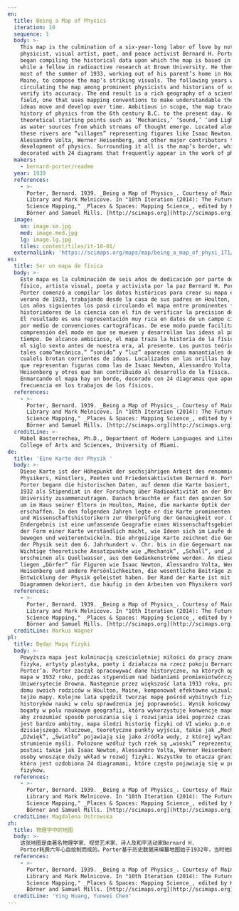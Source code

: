 ```yaml
---
en:
  title: Being a Map of Physics
  iteration: 10
  sequence: 1
  body: >-
    This map is the culmination of a six-year-long labor of love by noted
    physicist, visual artist, poet, and peace activist Bernard H. Porter. Porter
    began compiling the historical data upon which the map is based in 1932
    while a fellow in radioactive research at Brown University. He then took
    most of the summer of 1933, working out of his parent’s home in Houlton,
    Maine, to compose the map’s striking visuals. The following years were spent
    circulating the map among prominent physicists and historians of science to
    verify its accuracy. The end result is a rich geography of a scientific
    field, one that uses mapping conventions to make understandable the way
    ideas move and develop over time. Ambitious in scope, the map traces the
    history of physics from the 6th century B.C. to the present day. Key
    theoretical starting points such as ‘Mechanics,’ ‘Sound,’ ‘and Light’ appear
    as water sources from which streams of thought emerge. Located alongside
    these rivers are “villages” representing figures like Isaac Newton,
    Alessandro Volta, Werner Heisenberg, and other major contributors to the
    development of physics. Surrounding it all is the map’s border, which is
    decorated with 24 diagrams that frequently appear in the work of physicists.
  makers:
    - bernard-porter/readme
  year: 1939
  references:
    - >-
      Porter, Bernard. 1939. _Being a Map of Physics_. Courtesy of Maine State
      Library and Mark Melnicove. In "10th Iteration (2014): The Future of
      Science Mapping," _Places & Spaces: Mapping Science_, edited by Katy
      Börner and Samuel Mills. [http://scimaps.org](http://scimaps.org)
  image:
    sm: image.sm.jpg
    med: image.med.jpg
    lg: image.lg.jpg
    tiles: content/tiles/it-10-01/
  externalLink: 'https://scimaps.org/maps/map/being_a_map_of_physi_171/detail'
es:
  title: Ser un mapa de física
  body: >-
    Este mapa es la culminación de seis años de dedicación por parte del notable
    físico, artista visual, poeta y activista por la paz Bernard H. Porter.
    Porter comenzó a compilar los datos históricos para crear su mapa en el
    verano de 1933, trabajando desde la casa de sus padres en Houlton, Maine.
    Los años siguientes los pasó circulando el mapa entre prominentes físicos e
    historiadores de la ciencia con el fin de verificar la precision del mismo.
    El resultado es una representación muy rica en datos de un campo científico
    por medio de convenciones cartográficas. De ese modo puede facilitarse la
    comprensión del modo en que se mueven y desarrollan las ideas al pasar el
    tiempo. De alcance ambicioso, el mapa traza la historia de la física desde
    el siglo sexto antes de nuestra era, al presente. Los puntos teóricos clave,
    tales como”mecánica,” “sonido” y “luz” aparecen como manantiales de los
    cualels brotan corrientes de ideas. Localizados en las orillas hay “pueblos”
    que representan figuras como las de Isaac Newton, Alessandro Volta, Werner
    Heisenberg y otros que han contribuido al desarrollo de la física.
    Enmarcando el mapa hay un borde, decorado con 24 diagramas que aparecen con
    frecuencia en los trabajos de los físicos.
  references:
    - >-
      Porter, Bernard. 1939. _Being a Map of Physics_. Courtesy of Maine State
      Library and Mark Melnicove. In "10th Iteration (2014): The Future of
      Science Mapping," _Places & Spaces: Mapping Science_, edited by Katy
      Börner and Samuel Mills. [http://scimaps.org](http://scimaps.org)
  creditLine: >-
    Mabel Basterrechea, Ph.D., Department of Modern Languages and Literatures,
    College of Arts and Sciences, University of Miami.
de:
  title: 'Eine Karte der Physik '
  body: >-
    Diese Karte ist der Höhepunkt der sechsjährigen Arbeit des renommierten
    Physikers, Künstlers, Poeten und Friedensaktivisten Bernard H. Porter.
    Porter begann die historischen Daten, auf denen die Karte basiert, im Jahre
    1932 als Stipendiat in der Forschung über Radioaktivität an der Brown
    University zusammenzutragen. Danach brauchte er fast den ganzen Sommer 1933,
    um im Haus seiner Eltern in Houlton, Maine, die markante Optik der Karte zu
    erschaffen. In den folgenden Jahren legte er die Karte prominenten Physikern
    und Wissenschaftshistorikern zur Überprüfung der Genauigkeit vor. Das
    Endergebnis ist eine umfassende Geografie eines Wissenschaftsgebiets, das in
    der Form einer Karte verständlich macht, wie Ideen sich im Laufe der Zeit
    bewegen und weiterentwickeln. Die ehrgeizige Karte zeichnet die Geschichte
    der Physik seit dem 6. Jahrhundert v. Chr. bis in die Gegenwart nach.
    Wichtige theoretische Ansatzpunkte wie „Mechanik“, „Schall“, und „Licht“
    erscheinen als Quellwasser, aus dem Gedankenströme werden. An diesen Strömen
    liegen „Dörfer“ für Figuren wie Isaac Newton, Alessandro Volta, Werner
    Heisenberg und andere Persönlichkeiten, die wesentliche Beiträge zur
    Entwicklung der Physik geleistet haben. Der Rand der Karte ist mit 24
    Diagrammen dekoriert, die häufig in den Arbeiten von Physikern vorkommen.
  references:
    - >-
      Porter, Bernard. 1939. _Being a Map of Physics_. Courtesy of Maine State
      Library and Mark Melnicove. In "10th Iteration (2014): The Future of
      Science Mapping," _Places & Spaces: Mapping Science_, edited by Katy
      Börner and Samuel Mills. [http://scimaps.org](http://scimaps.org)
  creditLine: Markus Wagner
pl:
  title: Będąc Mapą Fizyki
  body: >-
    Powyższa mapa jest kulminacją sześcioletniej miłości do pracy znanego
    fizyka, artysty plastyka, poety i działacza na rzecz pokoju Bernarda H.
    Porter’a. Porter zaczął opracowywać dane historyczne, na których oparta jest
    mapa w 1932 roku, podczas stypendium nad badaniami promieniotwórczymi w
    Uniwersytecie Browna. Następnie przez większość lata 1933 roku, pracując z
    domu swoich rodziców w Houlton, Maine, komponował efektowne wizualizacje
    tejże mapy. Kolejne lata spędził tworząc mapę pośród wybitnych fizyków i
    historyków nauki w celu sprawdzenia jej poprawności. Wynik końcowy jest
    bogaty w polu naukowym geografii, która wykorzystuje konwencje mapowania,
    aby zrozumieć sposób poruszania się i rozwijania idei poprzez czas. Zakres
    jest bardzo ambitny, mapa śledzi historię fizyki od VI wieku p.n.e. do dnia
    dzisiejszego. Kluczowe, teoretyczne punkty wyjścia, takie jak „Mechanika”,
    „Dźwięk”, „Światło” pojawiają się jako źródła wody, z której wyłaniają się
    strumienie myśli. Położone wzdłuż tych rzek są „wioski” reprezentujące
    postaci takie jak Isaac Newton, Alessandro Volta, Werner Heisenberg i inne
    osoby wnoszące duży wkład w rozwój fizyki. Wszystko to otacza granica mapy,
    która jest ozdobiona 24 diagramami, które często pojawiają się w pracach
    fizyków.
  references:
    - >-
      Porter, Bernard. 1939. _Being a Map of Physics_. Courtesy of Maine State
      Library and Mark Melnicove. In "10th Iteration (2014): The Future of
      Science Mapping," _Places & Spaces: Mapping Science_, edited by Katy
      Börner and Samuel Mills. [http://scimaps.org](http://scimaps.org)
  creditLine: Magdalena Ostrowska
zh:
  title: 物理学中的地图
  body: >-
    这张地图是由著名物理学家、视觉艺术家、诗人及和平活动家Bernard H.
    Porter耗费六年心血绘制而成的。Porter基于历史数据来编纂地图始于1932年，当时他是布朗大学放射性研究方面的研究人员。1933年夏天，他花费大部分的时间呆在缅因州霍尔顿父母家中创作这个具有酷炫视觉效果的地图，在随后的几年里他将最终成果交给一些杰出物理学家和科学史学家审阅图的准确性，最终形成了这个丰富的科学领域地形图，它使用映射规则使得观念随时间发展的情况易于理解。这个地图的宏伟之处在于它追溯了公元前6世纪至今的物理学发展历史，通过它可以追踪到“力学”、“声学”和“光学”等关键理论的思想源头。坐落在河流两旁的“村落”代表艾萨克·牛顿、亚历桑德罗·伏特、维尔纳·海森堡等为物理学的发展做出过重大贡献的物理学家们。环绕在地图周围的是用物理学家工作中常涉及到的24种图表。
  references:
    - >-
      Porter, Bernard. 1939. _Being a Map of Physics_. Courtesy of Maine State
      Library and Mark Melnicove. In "10th Iteration (2014): The Future of
      Science Mapping," _Places & Spaces: Mapping Science_, edited by Katy
      Börner and Samuel Mills. [http://scimaps.org](http://scimaps.org)
  creditLine: 'Ying Huang, Yunwei Chen'
---
```

